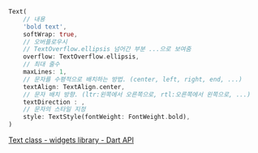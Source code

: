 ```dart
Text(
	// 내용
	'bold text',
	softWrap: true,
	// 오버플로우시
	// TextOverflow.ellipsis 넘어간 부분 ...으로 보여줌
	overflow: TextOverflow.ellipsis,
	// 최대 줄수
	maxLines: 1,
	// 문자를 수평적으로 배치하는 방법. (center, left, right, end, ...)
	textAlign: TextAlign.center,
	// 문자 배치 방향. (ltr:왼쪽에서 오른쪽으로, rtl:오른쪽에서 왼쪽으로, ...)
	textDirection : ,
	// 문자의 스타일 지정
	style: TextStyle(fontWeight: FontWeight.bold),
)
```

[Text class - widgets library - Dart API](https://api.flutter.dev/flutter/widgets/Text-class.html)